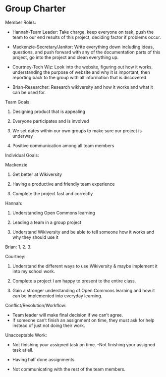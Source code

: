 # Group Charter

Member Roles:

- Hannah-Team Leader: Take charge, keep everyone on task, push the team to our end results of this project, deciding factor if problems occur.

- Mackenzie-Secretary/Janitor: Write everything down including ideas, questions, and push forward with any of the documentation parts of this project, go into the project and clean everything up. 

- Courtney-Tech Wiz: Look into the website, figuring out how it works, understanding the purpose of website and why it is important, then reporting back to the group with all information that is discovered. 

- Brian-Researcher: Research wikiversity and how it works and what it can be used for. 

Team Goals: 

1. Designing product that is appealing 

2. Everyone participates and is involved 

3. We set dates within our own groups to make sure our project is underway 

4. Positive communication among all team members

Individual Goals: 

Mackenzie 

1. Get better at Wikiversity 

2. Having a productive and friendly team experience 

3. Complete the project fast and correctly 

Hannah: 

1. Understanding Open Commons learning 

2. Leading a team in a group project 

3. Understand Wikiversity and be able to tell someone how it works and why they should use it

Brian: 1. 2. 3.

Courtney: 

1. Understand the different ways to use Wikiversity & maybe implement it into my school work. 

2. Complete a project I am happy to present to the entire class. 

3. Gain a stronger understanding of Open Commons learning and how it can be implemented into everyday learning.

Conflict/Resolution/Workflow: 

- Team leader will make final decision if we can’t agree.
- If someone can’t finish an assignment on time, they must ask for help instead of just not doing their work.

Unacceptable Work: 

- Not finishing your assigned task on time. -Not finishing your assigned task at all. 

- Having half done assignments. 

- Not communicating with the rest of the team members.

